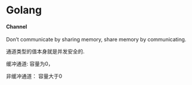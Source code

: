 # Golang

#### Channel

Don’t communicate by sharing memory, share memory by communicating.

通道类型的值本身就是并发安全的.

缓冲通道: 容量为0， 

非缓冲通道： 容量大于0







